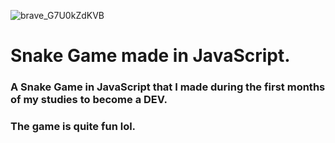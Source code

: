 ![brave_G7U0kZdKVB](https://github.com/sixyeth/snakegameJS/assets/162513515/0211c04b-a45d-43ae-9ad8-7df731e667a3)

# Snake Game made in JavaScript.

### A Snake Game in JavaScript that I made during the first months of my studies to become a DEV.

### The game is quite fun lol.
